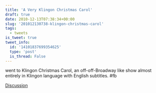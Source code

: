```yaml
---
title: 'A Very Klingon Christmas Carol'
draft: true
date: 2010-12-13T07:38:34+00:00
slug: '201012130738-klingon-christmas-carol'
tags:
  - tweets
is_tweet: true
tweet_info:
  id: '14101837699354625'
  type: 'post'
  is_thread: False
---
```




went to Klingon Christmas Carol, an off-off-Broadway like show almost entirely in Klingon language with English subtitles. #fb

[Discussion](https://x.com/sytelus/status/14101837699354625)
